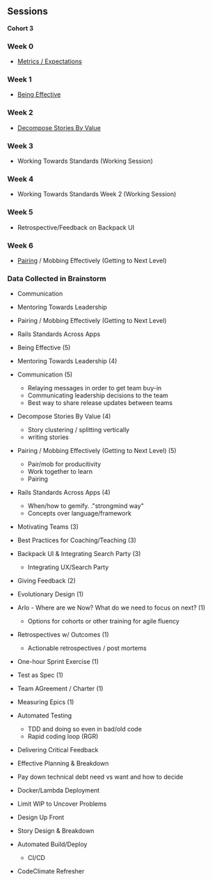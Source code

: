 ## Sessions
**Cohort 3**

### Week 0 

* [Metrics / Expectations](../topics/team_metrics.md)

### Week 1

* [Being Effective](../topics/team_lead_effectiveness.md)

### Week 2

* [Decompose Stories By Value](../topics/decompose_stories_by_value.md)

### Week 3

* Working Towards Standards (Working Session)

### Week 4

* Working Towards Standards Week 2 (Working Session)

### Week 5

* Retrospective/Feedback on Backpack UI

### Week 6

* [Pairing](../topics/pair_programming.md) / Mobbing Effectively (Getting to Next Level)

### Data Collected in Brainstorm

* Communication
* Mentoring Towards Leadership
* Pairing / Mobbing Effectively (Getting to Next Level)
* Rails Standards Across Apps



* Being Effective (5)
* Mentoring Towards Leadership (4)
* Communication (5)
  * Relaying messages in order to get team buy-in
  * Communicating leadership decisions to the team
  * Best way to share release updates between teams
* Decompose Stories By Value (4)
  * Story clustering / splitting vertically
  * writing stories
* Pairing / Mobbing Effectively (Getting to Next Level) (5)
  * Pair/mob for producitivity
  * Work together to learn
  * Pairing
* Rails Standards Across Apps (4)
  * When/how to gemify. ."strongmind way"
  * Concepts over language/framework

* Motivating Teams (3)
* Best Practices for Coaching/Teaching (3)
* Backpack UI & Integrating Search Party (3)
  * Integrating UX/Search Party
* Giving Feedback (2)
* Evolutionary Design (1)
* Arlo - Where are we Now?  What do we need to focus on next? (1)
    * Options for cohorts or other training for agile fluency
* Retrospectives w/ Outcomes (1)
    * Actionable retrospectives / post mortems
* One-hour Sprint Exercise (1)
* Test as Spec (1)
* Team AGreement / Charter (1)
* Measuring Epics (1)
* Automated Testing
  * TDD and doing so even in bad/old code
  * Rapid coding loop (RGR)
* Delivering Critical Feedback
* Effective Planning & Breakdown
* Pay down technical debt need vs want and how to decide
* Docker/Lambda Deployment
* Limit WIP to Uncover Problems
* Design Up Front
* Story Design & Breakdown
* Automated Build/Deploy
  * CI/CD
* CodeClimate Refresher
